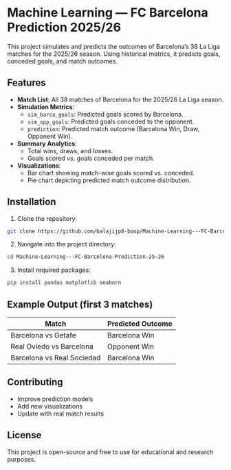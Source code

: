 # Machine Learning — FC Barcelona Prediction 2025/26

This project simulates and predicts the outcomes of Barcelona’s 38 La Liga matches for the 2025/26 season. Using historical metrics, it predicts goals, conceded goals, and match outcomes.

## Features

- **Match List**: All 38 matches of Barcelona for the 2025/26 La Liga season.
- **Simulation Metrics**:
  - `sim_barca_goals`: Predicted goals scored by Barcelona.
  - `sim_opp_goals`: Predicted goals conceded to the opponent.
  - `prediction`: Predicted match outcome (Barcelona Win, Draw, Opponent Win).
- **Summary Analytics**:
  - Total wins, draws, and losses.
  - Goals scored vs. goals conceded per match.
- **Visualizations**:
  - Bar chart showing match-wise goals scored vs. conceded.
  - Pie chart depicting predicted match outcome distribution.

## Installation

1. Clone the repository:

```bash
git clone https://github.com/balajijp8-boop/Machine-Learning---FC-Barcelona-Prediction-25-26.git
````

2. Navigate into the project directory:

```bash
cd Machine-Learning---FC-Barcelona-Prediction-25-26
```

3. Install required packages:

```bash
pip install pandas matplotlib seaborn
```

## Example Output (first 3 matches)

| Match                      | Predicted Outcome |
| -------------------------- | ----------------- |
| Barcelona vs Getafe        | Barcelona Win     |
| Real Oviedo vs Barcelona   | Opponent Win      |
| Barcelona vs Real Sociedad | Barcelona Win     |

## Contributing

* Improve prediction models
* Add new visualizations
* Update with real match results

## License

This project is open-source and free to use for educational and research purposes.

